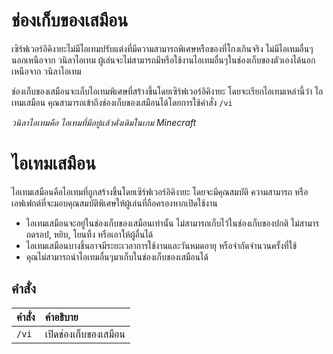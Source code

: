 # ช่องเก็บของเสมือน
เซิร์ฟเวอร์อิคิงายะไม่มีไอเทมปรับแต่งที่มีความสามารถพิเศษหรือของที่โกงเกินจริง ไม่มีไอเทมอื่นๆนอกเหนือจาก วนิลาไอเทม
ผู้เล่นจะไม่สามารถมีหรือใช้งานไอเทมอื่นๆในช่องเก็บของตัวเองได้นอกเหนือจาก วนิลาไอเทม

ช่องเก็บของเสมือนจะเก็บไอเทมพิเศษที่สร้างขึ้นโดยเซิร์ฟเวอร์อิคิงายะ
โดยจะเรียกไอเทมเหล่านี้ว่า ไอเทมเสมือน คุณสามารถเข้าถึงช่องเก็บของเสมือนได้โดยการใช้คำสั่ง `/vi`

*วนิลาไอเทมคือ ไอเทมที่มีอยู่แล้วดั่งเดิมในเกม Minecraft*

# ไอเทมเสมือน
ไอเทมเสมือนคือไอเทมที่ถูกสร้างขึ้นโดยเซิร์ฟเวอร์อิคิงายะ โดยจะมีคุณสมบัติ ความสามารถ หรือเอฟเฟกต์ที่จะมอบคุณสมบัติพิเศษให้ผู้เล่นที่ถือครองหากเปิดใช้งาน
- ไอเทมเสมือนจะอยู่ในช่องเก็บของเสมือนเท่านั้น ไม่สามารถเก็บไว้ในช่องเก็บของปกติ ไม่สามารถดรอป, หยิบ, โยนทิ้ง หรือเอาให้ผู้อื่นได้
- ไอเทมเสมือนบางชิ้นอาจมีระยะเวลาการใช้งานและวันหมดอายุ หรือจำกัดจำนวนครั้งที่ใช้
- คุณไม่สามารถนำไอเทมอื่นๆมาเก็บในช่องเก็บของเสมือนได้

## คำสั่ง

| คำสั่ง | คำอธิบาย |
| :-- | :-- |
| `/vi` | เปิดช่องเก็บของเสมือน |

